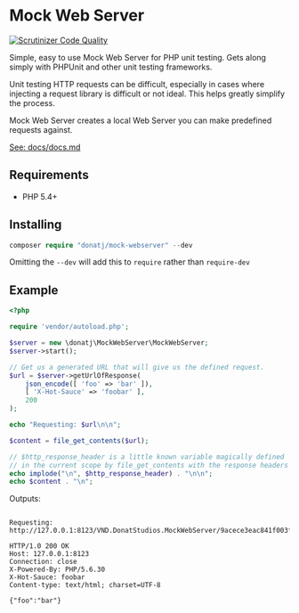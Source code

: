 # Mock Web Server

[![Scrutinizer Code Quality](https://scrutinizer-ci.com/g/donatj/mock-webserver/badges/quality-score.png?b=master)](https://scrutinizer-ci.com/g/donatj/mock-webserver/?branch=master)

Simple, easy to use Mock Web Server for PHP unit testing. Gets along simply with PHPUnit and other unit testing frameworks.

Unit testing HTTP requests can be difficult, especially in cases where injecting a request library is difficult or not ideal. This helps greatly simplify the process.

Mock Web Server creates a local Web Server you can make predefined requests against.


[See: docs/docs.md](docs/docs.md)



## Requirements

- PHP 5.4+

## Installing

```php
composer require "donatj/mock-webserver" --dev
```

Omitting the `--dev` will add this to `require` rather than `require-dev`

## Example

```php
<?php

require 'vendor/autoload.php';

$server = new \donatj\MockWebServer\MockWebServer;
$server->start();

// Get us a generated URL that will give us the defined request.
$url = $server->getUrlOfResponse(
	json_encode([ 'foo' => 'bar' ]),
	[ 'X-Hot-Sauce' => 'foobar' ],
	200
);

echo "Requesting: $url\n\n";

$content = file_get_contents($url);

// $http_response_header is a little known variable magically defined
// in the current scope by file_get_contents with the response headers
echo implode("\n", $http_response_header) . "\n\n";
echo $content . "\n";
```

Outputs:

```

Requesting: http://127.0.0.1:8123/VND.DonatStudios.MockWebServer/9acece3eac841f003f4258e0e00445ed

HTTP/1.0 200 OK
Host: 127.0.0.1:8123
Connection: close
X-Powered-By: PHP/5.6.30
X-Hot-Sauce: foobar
Content-type: text/html; charset=UTF-8

{"foo":"bar"}
```
